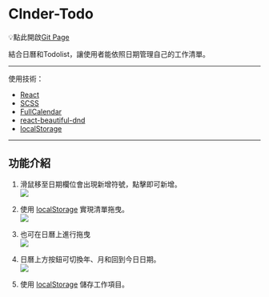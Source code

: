 # Clnder-Todo
💡點此開啟[Git Page](https://yenquan0528.github.io/calendar_todo/)

結合日曆和Todolist，讓使用者能依照日期管理自己的工作清單。 
___
 

使用技術：
* [React](https://zh-hant.reactjs.org/)
* [SCSS](https://sass-lang.com/)
* [FullCalendar](https://fullcalendar.io/)
* [react-beautiful-dnd](https://www.npmjs.com/package/react-beautiful-dnd)
* [localStorage](https://developer.mozilla.org/zh-TW/docs/Web/API/Window/localStorage)
___

## 功能介紹
1. 滑鼠移至日期欄位會出現新增符號，點擊即可新增。  
![](https://i.imgur.com/TJUgAAC.gif)

2. 使用 [localStorage](https://developer.mozilla.org/zh-TW/docs/Web/API/Window/localStorage) 實現清單拖曳。  
![](https://i.imgur.com/a8zzkP7.gif)

3. 也可在日曆上進行拖曳  
![](https://i.imgur.com/jH7uOkm.gif)

4. 日曆上方按鈕可切換年、月和回到今日日期。  
![](https://i.imgur.com/u8kiWI6.gif)

5. 使用 [localStorage](https://developer.mozilla.org/zh-TW/docs/Web/API/Window/localStorage) 儲存工作項目。


